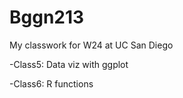 # Bggn213
My classwork for W24 at UC San Diego

-Class5: Data viz with ggplot

-Class6: R functions
 

